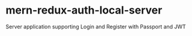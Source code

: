 # mern-redux-auth-local-server

Server application supporting Login and Register with Passport and JWT

